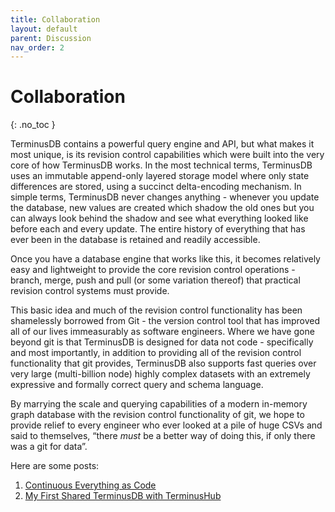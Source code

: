 ```yaml
---
title: Collaboration
layout: default
parent: Discussion
nav_order: 2
---
```

# Collaboration

{: .no_toc }

TerminusDB contains a powerful query engine and API, but what makes it most unique, is its revision control capabilities which were built into the very core of how TerminusDB works. In the most technical terms, TerminusDB uses an immutable append-only layered storage model where only state differences are stored, using a succinct delta-encoding mechanism. In simple terms, TerminusDB never changes anything - whenever you update the database, new values are created which shadow the old ones but you can always look behind the shadow and see what everything looked like before each and every update. The entire history of everything that has ever been in the database is retained and readily accessible.

Once you have a database engine that works like this, it becomes relatively easy and lightweight to provide the core revision control operations - branch, merge, push and pull (or some variation thereof) that practical revision control systems must provide.

This basic idea and much of the revision control functionality has been shamelessly borrowed from Git - the version control tool that has improved all of our lives immeasurably as software engineers. Where we have gone beyond git is that TerminusDB is designed for data not code - specifically and most importantly, in addition to providing all of the revision control functionality that git provides, TerminusDB also supports fast queries over very large (multi-billion node) highly complex datasets with an extremely expressive and formally correct query and schema language.

By marrying the scale and querying capabilities of a modern in-memory graph database with the revision control functionality of git, we hope to provide relief to every engineer who ever looked at a pile of huge CSVs and said to themselves, “there *must* be a better way of doing this, if only there was a git for data”.

Here are some posts:

1. [Continuous Everything as Code](https://terminusdb.com/blog/2020/05/29/continuous-everything-as-code/)
2. [My First Shared TerminusDB with TerminusHub](https://www.youtube.com/watch?v=pCLgW3bhSCw)
